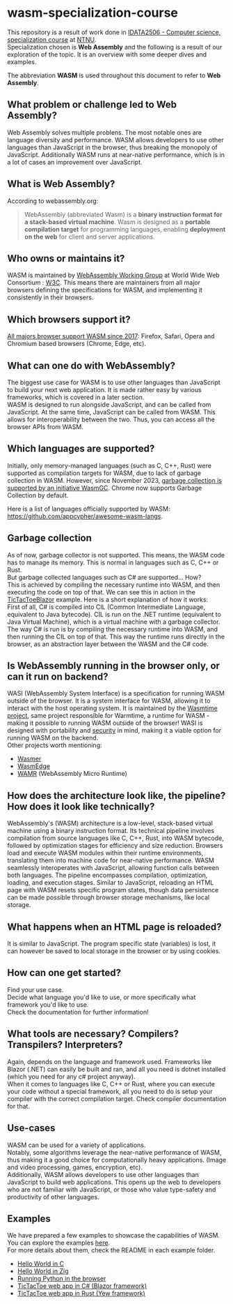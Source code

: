 # wasm-specialization-course

This repository is a result of work done
in [IDATA2506 - Computer science, specialization course](https://www.ntnu.edu/studies/courses/IDATA2506#tab=omEmnet)
at [NTNU](https://www.ntnu.edu/).  
Specialization chosen is **Web Assembly** and the following is a result of our exploration of the
topic. It is an overview with some deeper dives and examples.

The abbreviation **WASM** is used throughout this document to refer to **Web Assembly**.

## What problem or challenge led to Web Assembly?

Web Assembly solves multiple problens. The most notable ones are language diversity and performance.
WASM allows developers to use other languages than JavaScript in the browser, thus breaking the
monopoly of JavaScript. Additionally WASM runs at near-native performance, which is in a lot of
cases an improvement over JavaScript.

## What is Web Assembly?

According to webassembly.org:
> WebAssembly (abbreviated Wasm) is a **binary instruction format for a stack-based virtual
> machine**. Wasm is designed as a **portable compilation target** for programming languages,
> enabling **deployment on the web** for client and server applications.

## Who owns or maintains it?

WASM is maintained by [WebAssembly Working Group](https://www.w3.org/groups/wg/wasm/) at World Wide
Web Consortium : [W3C](https://www.w3.org/). This means there are maintainers from all major
browsers defining the specifications for WASM, and implementing it consistently in their browsers.

## Which browsers support it?

[All majors browser support WASM since 2017](https://caniuse.com/?search=WebAssembly): Firefox,
Safari, Opera and Chromium based browsers (Chrome, Edge, etc).

## What can one do with WebAssembly?

The biggest use case for WASM is to use other languages than JavaScript to build your next web
application. It is made rather easy by various frameworks, which is covered in a later section.  
WASM is designed to run alongside JavaScript, and can be called from JavaScript. At the same time,
JavaScript can be called from WASM. This allows for interoperability between the two. Thus, you can
access all the browser APIs from WASM.

## Which languages are supported?

Initially, only memory-managed languages (such as C, C++, Rust) were supported as compilation
targets for WASM, due to lack of garbage collection in WASM. However, since November 2023,
[garbage collection is supported by an initiative WasmGC](https://developer.chrome.com/blog/wasmgc).
Chrome now supports Garbage Collection by default.

Here is a list of languages officially supported by
WASM: https://github.com/appcypher/awesome-wasm-langs.

## Garbage collection

As of now, garbage collector is not supported. This means, the WASM code has to manage its memory.
This is normal in languages such as C, C++ or Rust.  
But garbage collected languages such as C# are supported... How?  
This is achieved by compiling the necessary runtime into WASM, and then executing the code on top of
that. We can see this in action in the [TicTacToeBlazor](/TicTacToeBlazor) example. Here is a short
explanation of how it works:  
First of all, C# is compiled into CIL (Common Intermediate Language, equivalent to Java bytecode).
CIL is run on the .NET runtime (equivalent to Java Virtual Machine), which is a virtual machine with
a garbage collector. The way C# is run is by compiling the necessary runtime into WASM, and then
running the CIL on top of that. This way the runtime runs directly in the browser, as an abstraction
layer between the WASM and the C# code.

## Is WebAssembly running in the browser only, or can it run on backend?

WASI (WebAssembly System Interface) is a specification for running WASM outside of the browser. It
is a system interface for WASM, allowing it to interact with the host operating system. It is
maintained by the [Wasmtime project](https://wasmtime.dev/), same project responsible for Warmtime,
a runtime for WASM - making it possible to running WASM outside of the browser!
WASI is designed with portability
and [security](https://github.com/bytecodealliance/wasmtime/blob/main/docs/security.md) in mind,
making it a viable option for running WASM on the backend.  
Other projects worth mentioning:

- [Wasmer](https://wasmer.io/)
- [WasmEdge](https://wasmedge.org/)
- [WAMR](https://bytecodealliance.github.io/wamr.dev/) (WebAssembly Micro Runtime)

## How does the architecture look like, the pipeline? How does it look like technically?

WebAssembly's (WASM) architecture is a low-level, stack-based virtual machine using a binary
instruction format. Its technical pipeline involves compilation from source languages like C, C++,
Rust, into WASM bytecode, followed by optimization stages for efficiency and size reduction.
Browsers load and execute WASM modules within their runtime environments, translating them into
machine code for near-native performance. WASM seamlessly interoperates with JavaScript, allowing
function calls between both languages. The pipeline encompasses compilation, optimization, loading,
and execution stages. Similar to JavaScript, reloading an HTML page with WASM resets specific
program states, though data persistence can be made possible through browser storage mechanisms,
like
local storage.

## What happens when an HTML page is reloaded?

It is similar to JavaScript. The program specific state (variables) is lost, it can however be saved
to local storage in the browser or by using cookies.

## How can one get started?

Find your use case.  
Decide what language you'd like to use, or more specifically what framework you'd like to use.  
Check the documentation for further information!

## What tools are necessary? Compilers? Transpilers? Interpreters?

Again, depends on the language and framework used. Frameworks like Blazor (.NET) can easily be
built
and ran, and all you need is dotnet installed (which you need for any c# project anyway).  
When it comes to languages like C, C++ or Rust, where you can execute your code without a special
framework, all you need to do is setup your compiler with the correct compilation target. Check
compiler documentation for that.

## Use-cases

WASM can be used for a variety of applications.  
Notably, some algorithms leverage the near-native performance of WASM, thus making it a good choice
for computationally heavy applications. (Image and video processing, games, encryption, etc).  
Additionally, WASM allows developers to use other languages than JavaScript to build web
applications. This opens up the web to developers who are not familiar with JavaScript, or those who
value type-safety and productivity of other languages.

## Examples

We have prepared a few examples to showcase the capabilities of WASM. You can explore the
examples [here](https://wasm-examples-ntnu.pages.dev/).  
For more details about them, check the README in each example folder.

- [Hello World in C](/simple_example_c)
- [Hello World in Zig](/simple_example_zig)
- [Running Python in the browser](/python_examples)
- [TicTacToe web app in C# (Blazor framework)](/TicTacToeBlazor)
- [TicTacToe web app in Rust (Yew framework)](/TicTacToeYew)
